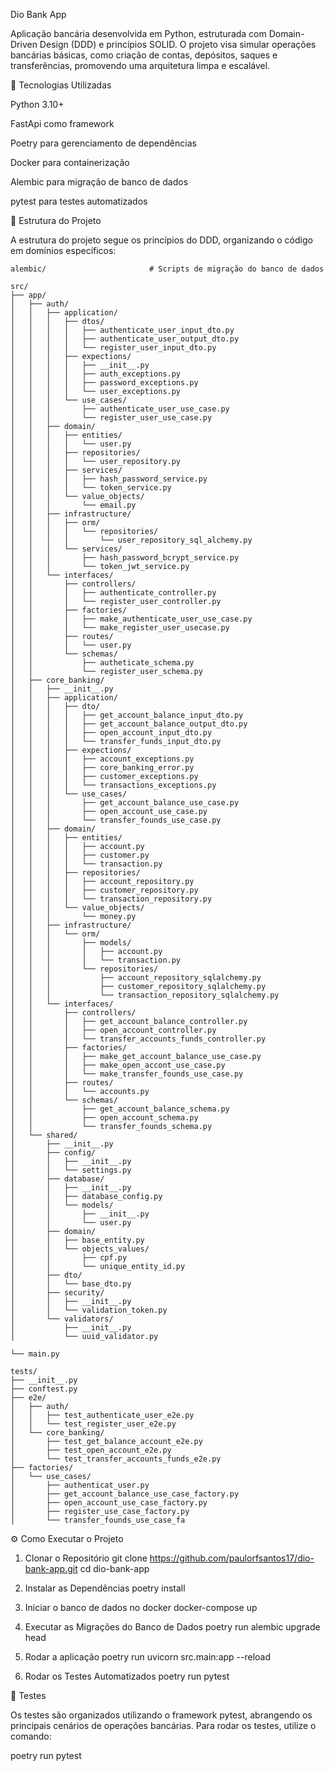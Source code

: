 Dio Bank App

Aplicação bancária desenvolvida em Python, estruturada com Domain-Driven Design (DDD) e princípios SOLID. O projeto visa simular operações bancárias básicas, como criação de contas, depósitos, saques e transferências, promovendo uma arquitetura limpa e escalável.

🚀 Tecnologias Utilizadas

Python 3.10+

FastApi como framework

Poetry para gerenciamento de dependências

Docker para containerização

Alembic para migração de banco de dados

pytest para testes automatizados



📂 Estrutura do Projeto

A estrutura do projeto segue os princípios do DDD, organizando o código em domínios específicos:


```text
alembic/                       # Scripts de migração do banco de dados

src/
├── app/
│   ├── auth/
│   │   ├── application/
│   │   │   ├── dtos/
│   │   │   │   ├── authenticate_user_input_dto.py
│   │   │   │   ├── authenticate_user_output_dto.py
│   │   │   │   └── register_user_input_dto.py
│   │   │   ├── expections/
│   │   │   │   ├── __init__.py
│   │   │   │   ├── auth_exceptions.py
│   │   │   │   ├── password_exceptions.py
│   │   │   │   └── user_exceptions.py
│   │   │   └── use_cases/
│   │   │       ├── authenticate_user_use_case.py
│   │   │       └── register_user_use_case.py
│   │   ├── domain/
│   │   │   ├── entities/
│   │   │   │   └── user.py
│   │   │   ├── repositories/
│   │   │   │   └── user_repository.py
│   │   │   ├── services/
│   │   │   │   ├── hash_password_service.py
│   │   │   │   └── token_service.py
│   │   │   └── value_objects/
│   │   │       └── email.py
│   │   ├── infrastructure/
│   │   │   ├── orm/
│   │   │   │   └── repositories/
│   │   │   │       └── user_repository_sql_alchemy.py
│   │   │   └── services/
│   │   │       ├── hash_password_bcrypt_service.py
│   │   │       └── token_jwt_service.py
│   │   └── interfaces/
│   │       ├── controllers/
│   │       │   ├── authenticate_controller.py
│   │       │   └── register_user_controller.py
│   │       ├── factories/
│   │       │   ├── make_authenticate_user_use_case.py
│   │       │   └── make_register_user_usecase.py
│   │       ├── routes/
│   │       │   └── user.py
│   │       └── schemas/
│   │           ├── autheticate_schema.py
│   │           └── register_user_schema.py
│   ├── core_banking/
│   │   ├── __init__.py
│   │   ├── application/
│   │   │   ├── dto/
│   │   │   │   ├── get_account_balance_input_dto.py
│   │   │   │   ├── get_account_balance_output_dto.py
│   │   │   │   ├── open_account_input_dto.py
│   │   │   │   └── transfer_funds_input_dto.py
│   │   │   ├── expections/
│   │   │   │   ├── account_exceptions.py
│   │   │   │   ├── core_banking_error.py
│   │   │   │   ├── customer_exceptions.py
│   │   │   │   └── transactions_exceptions.py
│   │   │   └── use_cases/
│   │   │       ├── get_account_balance_use_case.py
│   │   │       ├── open_account_use_case.py
│   │   │       └── transfer_founds_use_case.py
│   │   ├── domain/
│   │   │   ├── entities/
│   │   │   │   ├── account.py
│   │   │   │   ├── customer.py
│   │   │   │   └── transaction.py
│   │   │   ├── repositories/
│   │   │   │   ├── account_repository.py
│   │   │   │   ├── customer_repository.py
│   │   │   │   └── transaction_repository.py
│   │   │   └── value_objects/
│   │   │       └── money.py
│   │   ├── infrastructure/
│   │   │   └── orm/
│   │   │       ├── models/
│   │   │       │   ├── account.py
│   │   │       │   └── transaction.py
│   │   │       └── repositories/
│   │   │           ├── account_repository_sqlalchemy.py
│   │   │           ├── customer_repository_sqlalchemy.py
│   │   │           └── transaction_repository_sqlalchemy.py
│   │   └── interfaces/
│   │       ├── controllers/
│   │       │   ├── get_account_balance_controller.py
│   │       │   ├── open_account_controller.py
│   │       │   └── transfer_accounts_funds_controller.py
│   │       ├── factories/
│   │       │   ├── make_get_account_balance_use_case.py
│   │       │   ├── make_open_accont_use_case.py
│   │       │   └── make_transfer_founds_use_case.py
│   │       ├── routes/
│   │       │   └── accounts.py
│   │       └── schemas/
│   │           ├── get_account_balance_schema.py
│   │           ├── open_account_schema.py
│   │           └── transfer_founds_schema.py
│   └── shared/
│       ├── __init__.py
│       ├── config/
│       │   ├── __init__.py
│       │   └── settings.py
│       ├── database/
│       │   ├── __init__.py
│       │   ├── database_config.py
│       │   └── models/
│       │       ├── __init__.py
│       │       └── user.py
│       ├── domain/
│       │   ├── base_entity.py
│       │   └── objects_values/
│       │       ├── cpf.py
│       │       └── unique_entity_id.py
│       ├── dto/
│       │   └── base_dto.py
│       ├── security/
│       │   ├── __init__.py
│       │   └── validation_token.py
│       └── validators/
│           ├── __init__.py
│           └── uuid_validator.py

└── main.py

tests/
├── __init__.py
├── conftest.py
├── e2e/
│   ├── auth/
│   │   ├── test_authenticate_user_e2e.py
│   │   └── test_register_user_e2e.py
│   └── core_banking/
│       ├── test_get_balance_account_e2e.py
│       ├── test_open_account_e2e.py
│       └── test_transfer_accounts_funds_e2e.py
├── factories/
│   └── use_cases/
│       ├── authenticat_user.py
│       ├── get_account_balance_use_case_factory.py
│       ├── open_account_use_case_factory.py
│       ├── register_use_case_factory.py
│       └── transfer_founds_use_case_fa

```

⚙️ Como Executar o Projeto
1. Clonar o Repositório
git clone https://github.com/paulorfsantos17/dio-bank-app.git
cd dio-bank-app

2. Instalar as Dependências
poetry install

3. Iniciar o banco de dados no docker
docker-compose up

4. Executar as Migrações do Banco de Dados
poetry run alembic upgrade head


5. Rodar a aplicação
poetry run uvicorn src.main:app --reload

6. Rodar os Testes Automatizados
poetry run pytest

🧪 Testes

Os testes são organizados utilizando o framework pytest, abrangendo os principais cenários de operações bancárias. Para rodar os testes, utilize o comando:

poetry run pytest

